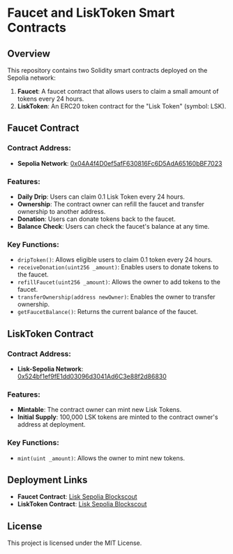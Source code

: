 # Faucet and LiskToken Smart Contracts

## Overview

This repository contains two Solidity smart contracts deployed on the Sepolia network:

1. **Faucet**: A faucet contract that allows users to claim a small amount of tokens every 24 hours.
2. **LiskToken**: An ERC20 token contract for the "Lisk Token" (symbol: LSK).

## Faucet Contract

### Contract Address:
- **Sepolia Network**: [0x04A4f4D0ef5afF630816Fc6D5AdA65160bBF7023](https://sepolia-blockscout.lisk.com/address/0x04A4f4D0ef5afF630816Fc6D5AdA65160bBF7023#code)

### Features:
- **Daily Drip**: Users can claim 0.1 Lisk Token every 24 hours.
- **Ownership**: The contract owner can refill the faucet and transfer ownership to another address.
- **Donation**: Users can donate tokens back to the faucet.
- **Balance Check**: Users can check the faucet's balance at any time.

### Key Functions:
- `dripToken()`: Allows eligible users to claim 0.1 token every 24 hours.
- `receiveDonation(uint256 _amount)`: Enables users to donate tokens to the faucet.
- `refillFaucet(uint256 _amount)`: Allows the owner to add tokens to the faucet.
- `transferOwnership(address newOwner)`: Enables the owner to transfer ownership.
- `getFaucetBalance()`: Returns the current balance of the faucet.

## LiskToken Contract

### Contract Address:
- **Lisk-Sepolia Network**: [0x524bf1ef9fE1dd03096d3041Ad6C3e88f2d86830](https://sepolia-blockscout.lisk.com/address/0x524bf1ef9fE1dd03096d3041Ad6C3e88f2d86830#code)

### Features:
- **Mintable**: The contract owner can mint new Lisk Tokens.
- **Initial Supply**: 100,000 LSK tokens are minted to the contract owner's address at deployment.

### Key Functions:
- `mint(uint _amount)`: Allows the owner to mint new tokens.

## Deployment Links

- **Faucet Contract**: [Lisk Sepolia Blockscout](https://sepolia-blockscout.lisk.com/address/0x04A4f4D0ef5afF630816Fc6D5AdA65160bBF7023#code)
- **LiskToken Contract**: [Lisk Sepolia Blockscout](https://sepolia-blockscout.lisk.com/address/0x524bf1ef9fE1dd03096d3041Ad6C3e88f2d86830#code)

## License
This project is licensed under the MIT License.
